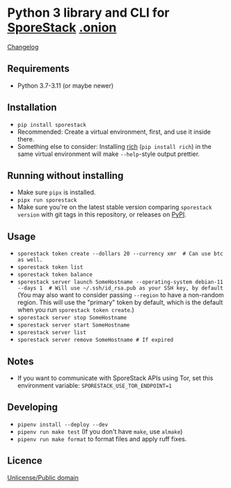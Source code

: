 # Python 3 library and CLI for [SporeStack](https://sporestack.com) [.onion](http://spore64i5sofqlfz5gq2ju4msgzojjwifls7rok2cti624zyq3fcelad.onion)

[Changelog](CHANGELOG.md)

## Requirements

* Python 3.7-3.11 (or maybe newer)

## Installation

* `pip install sporestack`
* Recommended: Create a virtual environment, first, and use it inside there.
* Something else to consider: Installing [rich](https://github.com/Textualize/rich) (`pip install rich`) in the same virtual environment will make `--help`-style output prettier.

## Running without installing

* Make sure `pipx` is installed.
* `pipx run sporestack`
* Make sure you're on the latest stable version comparing `sporestack version` with git tags in this repository, or releases on [PyPI](https://pypi.org/project/sporestack/).

## Usage

* `sporestack token create --dollars 20 --currency xmr  # Can use btc as well.`
* `sporestack token list`
* `sporestack token balance`
* `sporestack server launch SomeHostname --operating-system debian-11 --days 1  # Will use ~/.ssh/id_rsa.pub as your SSH key, by default`
(You may also want to consider passing `--region` to have a non-random region. This will use the "primary" token by default, which is the default when you run `sporestack token create`.)
* `sporestack server stop SomeHostname`
* `sporestack server start SomeHostname`
* `sporestack server list`
* `sporestack server remove SomeHostname # If expired`

## Notes

* If you want to communicate with SporeStack APIs using Tor, set this environment variable: `SPORESTACK_USE_TOR_ENDPOINT=1`

## Developing

* `pipenv install --deploy --dev`
* `pipenv run make test` (If you don't have `make`, use `almake`)
* `pipenv run make format` to format files and apply ruff fixes.

## Licence

[Unlicense/Public domain](LICENSE.txt)
